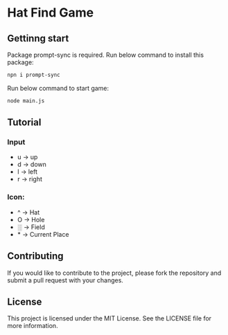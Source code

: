 # Hat Find Game

## Gettinng start

Package prompt-sync is required. Run below command to install this package:

```bash
npn i prompt-sync
```

Run below command to start game:

```bash
node main.js
```

## Tutorial

### Input

- u -> up
- d -> down
- l -> left
- r -> right

### Icon:

- ^ -> Hat
- O -> Hole
- ░ -> Field
- \*  -> Current Place

## Contributing

If you would like to contribute to the project, please fork the repository and submit a pull request with your changes.

## License

This project is licensed under the MIT License. See the LICENSE file for more information.
